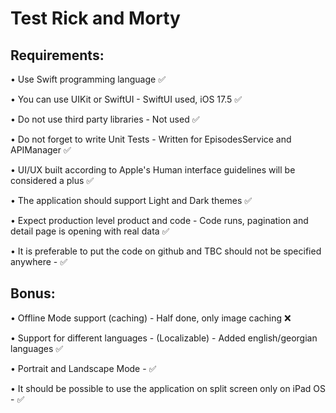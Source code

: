 # Test Rick and Morty

## Requirements:
• Use Swift programming language ✅

• You can use UIKit or SwiftUI - SwiftUI used, iOS 17.5 ✅

• Do not use third party libraries - Not used ✅

• Do not forget to write Unit Tests - Written for EpisodesService and APIManager ✅

• UI/UX built according to Apple's Human interface guidelines will be considered a plus ✅

• The application should support Light and Dark themes ✅

• Expect production level product and code - Code runs, pagination and detail page is opening with real data ✅

• It is preferable to put the code on github and TBC should not be specified anywhere - ✅


## Bonus:
• Offline Mode support (caching) - Half done, only image caching ❌

• Support for different languages ​​- (Localizable) - Added english/georgian languages ✅

• Portrait and Landscape Mode - ✅

• It should be possible to use the application on split screen only on iPad OS - ✅

